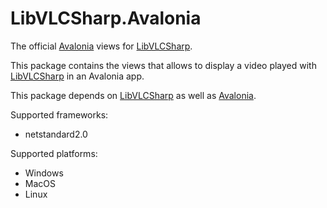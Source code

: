 # LibVLCSharp.Avalonia

The official [Avalonia](https://github.com/AvaloniaUI/Avalonia) views for [LibVLCSharp](../LibVLCSharp/README.md).

This package contains the views that allows to display a video played with [LibVLCSharp](../LibVLCSharp/README.md)
in an Avalonia app.

This package depends on [LibVLCSharp](../LibVLCSharp/README.md) as well as [Avalonia](https://github.com/AvaloniaUI/Avalonia).

Supported frameworks:

- netstandard2.0

Supported platforms:

- Windows
- MacOS
- Linux
